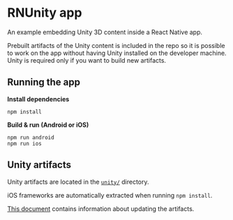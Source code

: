 # RNUnity app

An example embedding Unity 3D content inside a React Native app.

Prebuilt artifacts of the Unity content is included in the repo so it is possible to work on the app without having Unity installed on the developer machine. Unity is required only if you want to build new artifacts.

## Running the app

**Install dependencies**

```shell
npm install
```

**Build & run (Android or iOS)**

```shell
npm run android
npm run ios
```

## Unity artifacts

Unity artifacts are located in the [`unity/`](unity/) directory.

iOS frameworks are automatically extracted when running `npm install`.

[This document](https://github.com/fusetools/react-native-unity2/tree/main/docs/unity-artifacts.md) contains information about updating the artifacts.
